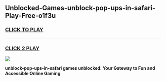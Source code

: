 
## Unblocked-Games-unblock-pop-ups-in-safari-Play-Free-o1f3u
<h3>
<a href="https://premium76.site?title=unblock-pop-ups-in-safari&ref=21A">CLICK TO PLAY</a></h3>
<hr>

<h3>
<a href="https://premium76.site?title=unblock-pop-ups-in-safari&ref=21A">CLICK 2 PLAY</a>
  
</h3>

<a href="https://premium76.site?title=unblock-pop-ups-in-safari&ref=21A"><img src="https://clearcache.store/games.png"></a>


**unblock-pop-ups-in-safari games unblocked: Your Gateway to Fun and Accessible Online Gaming**

